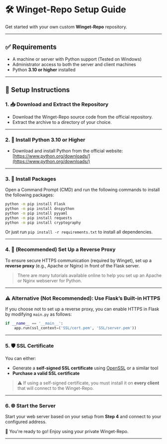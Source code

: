 # 🛠️ Winget-Repo Setup Guide

Get started with your own custom **Winget-Repo** repository.

---

## ✅ Requirements

- A machine or server with Python support (Tested on Windows)
- Administrator access to both the server and client machines
- Python **3.10 or higher** installed

---

## 📖 Setup Instructions

### 1. 📥 Download and Extract the Repository

- Download the Winget-Repo source code from the official repository.
- Extract the archive to a directory of your choice.

---

### 2. 🐍 Install Python 3.10 or Higher

- Download and install Python from the official website:  
  [https://www.python.org/downloads/](https://www.python.org/downloads/)

---

### 3. 🔌 **Install Packages**   
   Open a Command Prompt (CMD) and run the following commands to install the following packages:
   ```bash
   python -m pip install Flask
   python -m pip install dnspython
   python -m pip install pyyaml
   python -m pip install requests
   python -m pip install cryptography
   ```
   Or just run ```pip install -r requirements.txt``` to install all dependencies.

---

### 4. 🔐 (Recommended) Set Up a Reverse Proxy

To ensure secure HTTPS communication (required by Winget), set up a **reverse proxy** (e.g., Apache or Nginx) in front of the Flask server.

> There are many tutorials available online to help you set up an Apache or Nginx webserver for Python.

---

### ⚠️ Alternative (Not Recommended): Use Flask’s Built-in HTTPS

If you choose not to set up a reverse proxy, you can enable HTTPS in Flask by modifying `main.py` as follows:

```python
if __name__ == '__main__':
    app.run(ssl_context=('SSL/cert.pem', 'SSL/server.pem'))
```

---

### 5. 🛡️ SSL Certificate

You can either:

- Generate a **self-signed SSL certificate** using [OpenSSL](https://www.openssl.org/) or a similar tool  
- **Purchase a valid SSL certificate**

> ⚠️ If using a self-signed certificate, you must install it on **every client** that will connect to the Winget-Repo.

---

### 6. 🌐 Start the Server

Start your web server based on your setup from **Step 4** and connect to your configured address.

🎉 You're ready to go! Enjoy using your private Winget-Repo.

---
